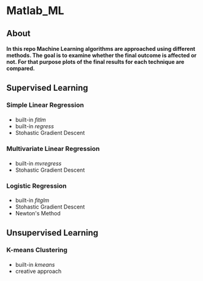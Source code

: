 # Matlab_ML

## About 

#### In this repo Machine Learning algorithms are approached using different methods. The goal is to examine whether the final outcome is affected or not. For that purpose plots of the final results for each technique are compared.

## Supervised Learning

### Simple Linear Regression
####
- built-in *fitlm*
- built-in *regress*
- Stohastic Gradient Descent

### Multivariate Linear Regression
####
- built-in *mvregress*
- Stohastic Gradient Descent

### Logistic Regression
####
- built-in *fitglm*
- Stohastic Gradient Descent
- Newton's Method

## Unsupervised Learning 

### K-means Clustering 
#### 
- built-in *kmeans*
- creative approach 
